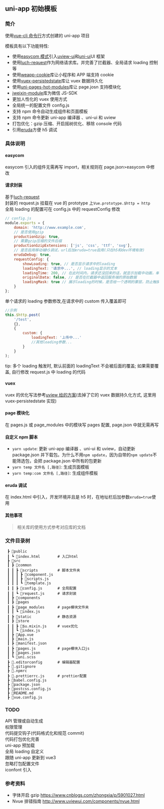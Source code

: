 ## uni-app 初始模板

### 简介

使用[vue-cli 命令行](https://uni-app.dcloud.io/quickstart?id=_2-%e9%80%9a%e8%bf%87vue-cli%e5%91%bd%e4%bb%a4%e8%a1%8c)方式创建的 uni-app 项目

模板具有以下功能特性:

-   使用[easycom 模式](https://uni-app.dcloud.io/collocation/pages?id=easycom)引入[uview-ui](http://www.uviewui.com/)和[uni-ui](https://github.com/dcloudio/uni-ui)UI 框架
-   使用[luch-request](https://www.quanzhan.co/luch-request)作为网络请求库。并完善了拦截器、全局请求 loading 控制等
-   使用[weapp-cookie](https://github.com/charleslo1/weapp-cookie#readme)库让小程序和 APP 端支持 cookie
-   使用[vuex-persistedstate](https://github.com/robinvdvleuten/vuex-persistedstate#readme)库让 vuex 数据持久化
-   使用[uni-pages-hot-modules](https://github.com/devilwjp/uni-pages-hot-modules#readme)库让 page.josn 支持模块化
-   [jweixin-module](https://github.com/zhetengbiji/jweixin-module#readme)库为微信 JS-SDK
-   更加人性化的 vuex 使用方式
-   全局统一的配置文件 config.js
-   支持 npm 命令自动生成组件和页面模板
-   支持 npm 命令更新 uni-app 编译器 、uni-ui 和 uview
-   打包优化：gzip 压缩、开启摇树优化、移除 console 代码
-   引用[eruda](https://github.com/liriliri/eruda/blob/master/doc/README_CN.md)方便 h5 调试

### 具体说明

#### easycom

easycom 引入的组件无需再写 import，相关规则在 page.json>easycom 中修改

#### 请求封装

基于[luch-request](https://www.quanzhan.co/luch-request)  
封装的 request.js 挂载在 vue 的 prototype 上`Vue.prototype.$http = http`  
全局 loading 的配置可在 config.js 中的 requestConfig 修改

```js
// config.js
module.exports = {
    domain: 'http://www.example.com',
    // 是否使用gzip
    productionGzip: true,
    // 需要gzip压缩的文件后缀
    productionGzipExtensions: ['js', 'css', 'ttf', 'svg'],
    // 是否启用移动端h5调试，url后加eruda=true启用(只在h5和dev环境有效)
    erudaDebug: true,
    requestConfig: {
        showLoading: true, // 是否显示请求中的loading
        loadingText: '请求中...', // loading显示的文本
        loadingTime: 200, // 在此时间内，请求还没回来的话，就显示加载中动画，单位ms
        originalData: false, // 是否在拦截器中返回服务端的原始数据
        loadingMask: true // 展示loading的时候，是否给一个透明的蒙层，防止触摸穿透
    }
};
```

单个请求的 loading 参数修改,在请求中的 custom 传入覆盖即可

```js
//示例
this.$http.post(
    '/test',
    {},
    {
        custom: {
            loadingText: '上传中...'
            //其他loading参数...
        }
    }
);
```

tip: 多个 loading 触发时, 默认前面的 loadingText 不会被后面的覆盖; 如果需要覆盖, 自行修改 request.js 中 loading 的代码

#### vuex

vuex 的优化写法参考[uview 给的方案](http://www.uviewui.com/guide/globalVariable.html#%E5%85%B7%E4%BD%93%E5%AE%9E%E7%8E%B0)(去掉了它的 vuex 数据持久化方式, 这里用 vuex-persistedstate 实现)

#### page 模块化

在 pages.js 或 page_modules 中的模块写 pages 配置, page.json 中就无需再写

#### 自定义 npm 脚本

-   `yarn update`: 更新 uni-app 编译器 、uni-ui 和 uview，自动更新 package.json 并下载包。为什么不用`npm update`，因为自带的`npm update`不能筛选包，会把 package.json 中所有的包更新
-   `yarn temp 文件名 [,路径]`: 生成页面模板
-   `yarn temp:com 文件名 [,路径]`: 生成组件模板

#### eruda 调试

在 index.html 中引入，开发环境并且是 h5 时，在地址栏后加参数`eruda=true`使用

#### 其他事项

> 相关库的使用方式参考对应库的文档

### 文件目录树

```
 ┣ 📂public
 ┃ ┗ 📜index.html        # 入口html
 ┣ 📂src
 ┃ ┣ 📂common
 ┃ ┃ ┣ 📂scripts         # 脚本文件夹
 ┃ ┃ ┃ ┣ 📜component.js
 ┃ ┃ ┃ ┣ 📜scripts.js
 ┃ ┃ ┃ ┗ 📜template.js
 ┃ ┃ ┣ 📜config.js       # 全局配置
 ┃ ┃ ┗ 📜request.js      # 请求封装
 ┃ ┣ 📂components
 ┃ ┣ 📂pages
 ┃ ┣ 📂page_modules      # page模块文件夹
 ┃ ┃ ┗ 📜index.js
 ┃ ┣ 📂static            # 静态资源
 ┃ ┣ 📂store
 ┃ ┃ ┣ 📜$u.mixin.js     # vuex优化
 ┃ ┃ ┗ 📜index.js
 ┃ ┣ 📜App.vue
 ┃ ┣ 📜main.js
 ┃ ┣ 📜manifest.json
 ┃ ┣ 📜pages.js          # page模块入口js
 ┃ ┣ 📜pages.json
 ┃ ┗ 📜uni.scss
 ┣ 📜.editorconfig       # 编辑器配置
 ┣ 📜.gitignore
 ┣ 📜.npmrc
 ┣ 📜.prettierrc.js      # prettier配置
 ┣ 📜babel.config.js
 ┣ 📜package.json
 ┣ 📜postcss.config.js
 ┣ 📜README.md
 ┣ 📜vue.config.js
```

### TODO

API 管理或自动生成  
权限管理  
代码提交钩子(代码格式化和规范 commit)  
代码打包优化完善  
uni-app 预加载  
全局 loading 自定义  
跟随 uni-app 更新到 vue3  
忽略打包配置文件  
iconfont 引入

### 参考资料

-   字体开启 gzip https://www.cnblogs.com/zhongxia/p/5901027.html
-   Nvue 排错指南 http://www.uviewui.com/components/nvue.html

